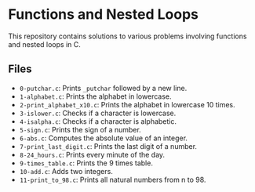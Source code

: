 # Functions and Nested Loops

This repository contains solutions to various problems involving functions and nested loops in C.

## Files

- `0-putchar.c`: Prints `_putchar` followed by a new line.
- `1-alphabet.c`: Prints the alphabet in lowercase.
- `2-print_alphabet_x10.c`: Prints the alphabet in lowercase 10 times.
- `3-islower.c`: Checks if a character is lowercase.
- `4-isalpha.c`: Checks if a character is alphabetic.
- `5-sign.c`: Prints the sign of a number.
- `6-abs.c`: Computes the absolute value of an integer.
- `7-print_last_digit.c`: Prints the last digit of a number.
- `8-24_hours.c`: Prints every minute of the day.
- `9-times_table.c`: Prints the 9 times table.
- `10-add.c`: Adds two integers.
- `11-print_to_98.c`: Prints all natural numbers from n to 98.

